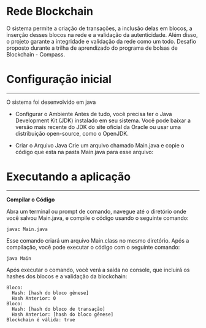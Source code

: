 # Rede Blockchain
 O sistema permite a criação de transações, a inclusão delas em blocos, a inserção desses blocos na rede e a validação da autenticidade. Além disso, o projeto garante a integridade e validação da rede como um todo. Desafio proposto durante a trilha de aprendizado do programa de bolsas de Blockchain - Compass.

 # Configuração inicial
 ---
 O sistema foi desenvolvido em java
* Configurar o Ambiente
Antes de tudo, você precisa ter o Java Development Kit (JDK) instalado em seu sistema. Você pode baixar a versão mais recente do JDK do site oficial da Oracle ou usar uma distribuição open-source, como o OpenJDK.

*  Criar o Arquivo Java
Crie um arquivo chamado Main.java e copie o código que esta na pasta Main.java para esse arquivo:

# Executando a aplicação
---
**Compilar o Código**

Abra um terminal ou prompt de comando, navegue até o diretório onde você salvou Main.java, e compile o código usando o seguinte comando:

```
javac Main.java
```
Esse comando criará um arquivo Main.class no mesmo diretório.
Após a compilação, você pode executar o código com o seguinte comando:
```
java Main
```
Após executar o comando, você verá a saída no console, que incluirá os hashes dos blocos e a validação da blockchain:
```
Bloco:
  Hash: [hash do bloco gênese]
  Hash Anterior: 0
Bloco:
  Hash: [hash do bloco de transação]
  Hash Anterior: [hash do bloco gênese]
Blockchain é válida: true
```
